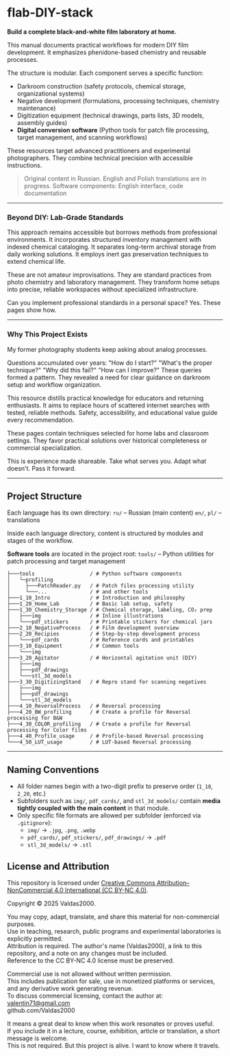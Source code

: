 # flab-DIY-stack

**Build a complete black-and-white film laboratory at home.**

This manual documents practical workflows for modern DIY film development.
It emphasizes phenidone-based chemistry and reusable processes.

The structure is modular. Each component serves a specific function:
- Darkroom construction (safety protocols, chemical storage, organizational systems)
- Negative development (formulations, processing techniques, chemistry maintenance)
- Digitization equipment (technical drawings, parts lists, 3D models, assembly guides)
- **Digital conversion software** (Python tools for patch file processing, target management, and scanning workflows)

These resources target advanced practitioners and experimental photographers.
They combine technical precision with accessible instructions.

> Original content in Russian. English and Polish translations are in progress.
> Software components: English interface, code documentation

---

### Beyond DIY: Lab-Grade Standards

This approach remains accessible but borrows methods from professional environments.
It incorporates structured inventory management with indexed chemical cataloging.
It separates long-term archival storage from daily working solutions.
It employs inert gas preservation techniques to extend chemical life.

These are not amateur improvisations. They are standard practices from photo chemistry and laboratory management.
They transform home setups into precise, reliable workspaces without specialized infrastructure.

Can you implement professional standards in a personal space? Yes. These pages show how.

---

### Why This Project Exists

My former photography students keep asking about analog processes.

Questions accumulated over years: "How do I start?" "What's the proper technique?" "Why did this fail?" "How can I improve?"
These queries formed a pattern. They revealed a need for clear guidance on darkroom setup and workflow organization.

This resource distills practical knowledge for educators and returning enthusiasts.
It aims to replace hours of scattered internet searches with tested, reliable methods.
Safety, accessibility, and educational value guide every recommendation.

These pages contain techniques selected for home labs and classroom settings.
They favor practical solutions over historical completeness or commercial specialization.

This is experience made shareable. Take what serves you. Adapt what doesn't. Pass it forward.

---

## Project Structure

Each language has its own directory: 
`ru/` – Russian (main content) 
`en/`, `pl/` – translations

Inside each language directory, content is structured by modules and stages of the workflow.

**Software tools** are located in the project root:
`tools/` – Python utilities for patch processing and target management

```
├───tools                  / # Python software components
│   └─profiling  
│     ├───PatchReader.py   / # Patch files processing utility 
│     └───...              / # and other tools
├───1_10_Intro             / # Introduction and philosophy
├───1_20_Home_Lab          / # Basic lab setup, safety
├───1_30_Chemistry_Storage / # Chemical storage, labeling, CO₂ prep
│   ├───img                / # Inline illustrations
│   └───pdf_stickers       / # Printable stickers for chemical jars
├───2_10_NegativeProcess   / # Film development overview
├───2_20_Recipies          / # Step-by-step development process
│   └───pdf_cards          / # Reference cards and printables
├───3_10_Equipment         / # Common tools
│   └───img
├───3_20_Agitator          / # Horizontal agitation unit (DIY)
│   ├───img
│   ├───pdf_drawings
│   └───stl_3d_models
├───3_30_DigitizingStand   / # Repro stand for scanning negatives
│   ├───img
│   ├───pdf_drawings
│   └───stl_3d_models
├───4_10_ReversalProcess   / # Reversal processing
├───4_20_BW_profiling      / # Create a profile for Reversal processing for B&W
├───4_30_COLOR_profiling   / # Create a profile for Reversal processing for Color films
├───4_40_Profile_usage     / # Profile-based Reversal processing
└───4_50_LUT_usage         / # LUT-based Reversal processing
```

---

## Naming Conventions

- All folder names begin with a two-digit prefix to preserve order (`1_10`, `2_20`, etc.)
- Subfolders such as `img/`, `pdf_cards/`, and `stl_3d_models/` 
contain **media tightly coupled with the main content** in that module.
- Only specific file formats are allowed per subfolder (enforced via `.gitignore`):
  - `img/` → `.jpg`, `.png`, `.webp`
  - `pdf_cards/`, `pdf_stickers/`, `pdf_drawings/` → `.pdf`
  - `stl_3d_models/` → `.stl`


## License and Attribution

This repository is licensed under [Creative Commons Attribution–NonCommercial 4.0 International (CC BY-NC 4.0)](https://creativecommons.org/licenses/by-nc/4.0/).

Copyright © 2025 Valdas2000.

You may copy, adapt, translate, and share this material for non-commercial purposes.  
Use in teaching, research, public programs and experimental laboratories is explicitly permitted.  
Attribution is required. The author's name (Valdas2000), a link to this repository, and a note on any changes must be included.  
Reference to the CC BY-NC 4.0 license must be preserved.

Commercial use is not allowed without written permission.  
This includes publication for sale, use in monetized platforms or services, and any derivative work generating revenue.  
To discuss commercial licensing, contact the author at:  
valentin71@gmail.com  
github.com/Valdas2000

It means a great deal to know when this work resonates or proves useful.  
If you include it in a lecture, course, exhibition, article or translation, a short message is welcome.  
This is not required. But this project is alive. I want to know where it travels.
